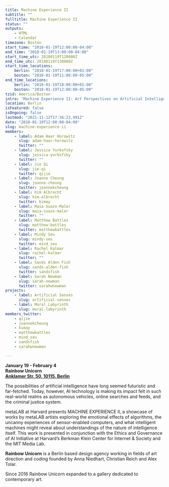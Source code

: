 ```yaml
---
title: Machine Experience II
subtitle: ""
fulltitle: Machine Experience II
status: ""
outputs:
    - HTML
    - Calendar
timezone: Boston
start_time: "2018-01-19T12:00:00-04:00"
end_time: "2018-01-19T13:00:00-04:00"
start_time_utc: 20180119T120000Z
end_time_utc: 20180119T130000Z
start_time_locations:
    berlin: "2018-01-19T17:00:00+01:00"
    boston: "2018-01-19T11:00:00-05:00"
end_time_locations:
    berlin: "2018-01-19T18:00:00+01:00"
    boston: "2018-01-19T12:00:00-05:00"
tzid: America/Boston
intro: 'Machine Experience II: Art Perspectives on Artificial Intelligence'
location: Berlin
isFeatured: false
isOngoing: false
lastmod: "2021-11-12T17:36:23.991Z"
date: "2018-01-19T12:00:00-04:00"
slug: machine-experience-ii
members:
    - label: Adam Haar Horowitz
      slug: adam-haar-horowitz
      twitter: ""
    - label: Jessica Yurkofsky
      slug: jessica-yurkofsky
      twitter: ""
    - label: Jie Qi
      slug: jie-qi
      twitter: qijie
    - label: Joanne Cheung
      slug: joanne-cheung
      twitter: joannekcheung
    - label: Kim Albrecht
      slug: kim-albrecht
      twitter: kimay
    - label: Maia Suazo-Maler
      slug: maia-suazo-maler
      twitter: ""
    - label: Matthew Battles
      slug: matthew-battles
      twitter: matthewbattles
    - label: Mindy Seu
      slug: mindy-seu
      twitter: mind_seu
    - label: Rachel Kalmar
      slug: rachel-kalmar
      twitter: ""
    - label: Sands Alden Fish
      slug: sands-alden-fish
      twitter: sandsfish
    - label: Sarah Newman
      slug: sarah-newman
      twitter: sarahwnewman
projects:
    - label: Artificial Senses
      slug: artificial-senses
    - label: Moral Labyrinth
      slug: moral-labyrinth
members_twitter:
    - qijie
    - joannekcheung
    - kimay
    - matthewbattles
    - mind_seu
    - sandsfish
    - sarahwnewman

---
```

**January 19 - February 4**<br />
**Rainbow Unicorn**<br />
**[Anklamer Str. 50, 10115. Berlin](https://maps.google.com/?q=Anklamer+Str.+5010115+Berlin&entry=gmail&source=g)**



The possibilities of artificial intelligence have long seemed futuristic and far-fetched. Today, however, AI technology is making its impact felt in such real-world realms as autonomous vehicles, online searches and feeds, and the criminal justice system.

metaLAB at Harvard presents MACHINE EXPERIENCE II, a showcase of works by metaLAB artists exploring the emotional effects of algorithms, the uncanny experiences of sensor-enabled computers, and what intelligent machines might reveal about understandings of the nature of intelligence itself. This work is presented in conjunction with the Ethics and Governance of AI Initiative at Harvard’s Berkman Klein Center for Internet & Society and the MIT Media Lab.



**Rainbow Unicorn** is a Berlin based design agency working in fields of art direction and coding founded by Anna Niedhart, Christian Reich and Alex Tolar.

Since 2016 Rainbow Unicorn expanded to a gallery dedicated to contemporary art.